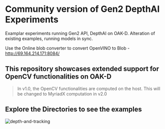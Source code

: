 # Community version of Gen2 DepthAI Experiments
Examplar experiments running Gen2 API, DepthAI on OAK-D. Alteration of existing examples, running models in sync.

Use the Online blob converter to convert OpenVINO to Blob - http://69.164.214.171:8084/
## This repository showcases extended support for OpenCV functionalities on OAK-D
> In v1.0, the OpenCV functionalities are computed on the host. This will be changed to MyriadX computation in v2.0

## Explore the Directories to see the examples
![depth-and-tracking](https://user-images.githubusercontent.com/67831664/114585190-0277b780-9ca1-11eb-9a5e-179bc70ce98b.gif)
